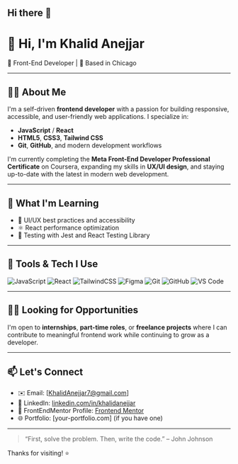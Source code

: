 ## Hi there 👋
# 👋 Hi, I'm Khalid Anejjar

🚀 Front-End Developer | 📍 Based in Chicago

---

## 👨‍💻 About Me

I'm a self-driven **frontend developer** with a passion for building responsive, accessible, and user-friendly web applications. I specialize in:

- **JavaScript** / **React**
- **HTML5**, **CSS3**, **Tailwind CSS**
- **Git**, **GitHub**, and modern development workflows

I'm currently completing the **Meta Front-End Developer Professional Certificate** on Coursera, expanding my skills in **UX/UI design**, and staying up-to-date with the latest in modern web development.

---

## 🌱 What I'm Learning

- 🔄 UI/UX best practices and accessibility
- ⚛️ React performance optimization
- 🧪 Testing with Jest and React Testing Library

---

## 🧰 Tools & Tech I Use

![JavaScript](https://img.shields.io/badge/-JavaScript-black?style=flat-square&logo=javascript)
![React](https://img.shields.io/badge/-React-black?style=flat-square&logo=react)
![TailwindCSS](https://img.shields.io/badge/-TailwindCSS-black?style=flat-square&logo=tailwind-css)
![Figma](https://img.shields.io/badge/-Figma-black?style=flat-square&logo=figma)
![Git](https://img.shields.io/badge/-Git-black?style=flat-square&logo=git)
![GitHub](https://img.shields.io/badge/-GitHub-black?style=flat-square&logo=github)
![VS Code](https://img.shields.io/badge/-VS%20Code-black?style=flat-square&logo=visual-studio-code)

---

## 🧑‍💼 Looking for Opportunities

I'm open to **internships**, **part-time roles**, or **freelance projects** where I can contribute to meaningful frontend work while continuing to grow as a developer.

---

## 📫 Let's Connect

- ✉️ Email: [KhalidAnejjar7@gmail.com]
- 💼 LinkedIn: [linkedin.com/in/khalidanejjar](https://www.linkedin.com/in/khalidanejjar)
- 👋 FrontEndMentor Profile: [Frontend Mentor](https://www.frontendmentor.io/profile/khalidanejjar)
- 🌐 Portfolio: [your-portfolio.com] (if you have one)

---

> “First, solve the problem. Then, write the code.” – John Johnson

Thanks for visiting! ⭐
